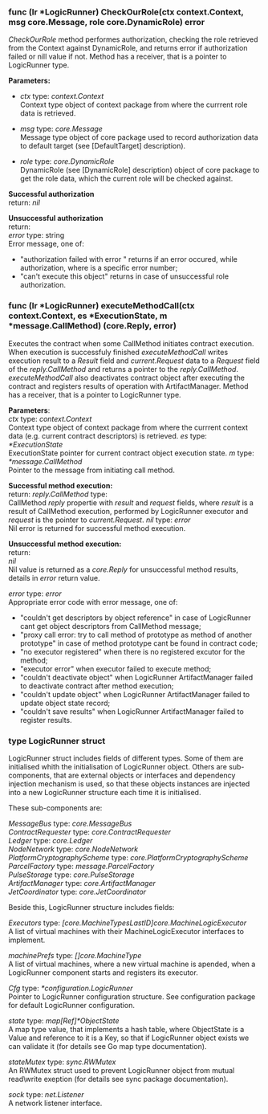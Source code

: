### func (lr *LogicRunner) CheckOurRole(ctx context.Context, msg core.Message, role core.DynamicRole) error

*CheckOurRole* method performes authorization, checking the role retrieved from the Context against DynamicRole, 
and returns error if authorization failed or nill value if not. Method has a receiver, that is a pointer to 
LogicRunner type.
  
**Parameters:**
- *ctx* type: *context.Context*  
  Context type object of context package from where the currrent role data is retrieved.

- *msg* type: *core.Message*  
  Message type object of core package used to record authorization data to default target 
  (see [DefaultTarget] description).

- *role* type: *core.DynamicRole*  
  DynamicRole (see [DynamicRole] description) object of core package to get the role data, which the current role 
  will be checked against.

**Successful authorization**  
return: *nil*

**Unsuccessful authorization**  
return:  
*error* type: string  
Error message, one of:  
* "authorization failed with error <error>" returns if an error occured, while authorization, 
where <error> is a specific error number;
* "can't execute this object" returns in case of unsuccessful role authorization.

### func (lr *LogicRunner) executeMethodCall(ctx context.Context, es *ExecutionState, m *message.CallMethod) (core.Reply, error)  
Executes the contract when some CallMethod initiates contract execution. 
When execution is successfuly finished *executeMethodCall* writes execution result to a *Result* field 
and *current.Request* data to a *Request* field of the *reply.CallMethod* and returns a pointer to the 
*reply.CallMethod*. *executeMethodCall* also deactivates contract object after executing the contract 
and registers results of operation with ArtifactManager. Method has a receiver, that is a pointer to LogicRunner type.

**Parameters**:  
*ctx* type: *context.Context*  
 Context type object of context package from where the currrent context data (e.g. current contract descriptors) 
 is retrieved.
*es* type: *\*ExecutionState*  
 ExecutionState pointer for current contract object execution state.
*m* type: *\*message.CallMethod*  
 Pointer to the message from initiating call method. 

**Successful method execution:**  
return: 
*reply.CallMethod* type:  
CallMethod *reply* propertie with *result* and *request* fields, where *result* is a result 
of CallMethod execution, performed by LogicRunner executor and *request* is the pointer to 
*current.Request*.
*nil* type: *error*   
Nil error is returned for successful method execution.	
	
**Unsuccessful method execution:**  
return:  
*nil*   
Nil value is returned as a *core.Reply* for unsuccessful method results, details in *error* return value. 
			
*error* type: *error*   
Appropriate error code with error message, one of:  
* "couldn't get descriptors by object reference" in case of LogicRunner cant get object descriptors from CallMethod message; 
* "proxy call error: try to call method of prototype as method of another prototype" in case of method prototype cant be found in contract code;
* "no executor registered"	when there is no registered excutor for the method;
* "executor error" when executor failed to execute method;
* "couldn't deactivate object" when LogicRunner ArtifactManager failed to deactivate contract after method execution; 
* "couldn't update object" when LogicRunner ArtifactManager failed to update object state record;
* "couldn't save results" when LogicRunner ArtifactManager failed to register results.

### type LogicRunner struct

LogicRunner struct includes fields of different types. Some of them are initialised whith the initialisation of 
LogicRunner object. Others are sub-components, that are external objects or interfaces and dependency injection mechanism
is used, so that these objects instances are injected into a new LogicRunner structure each time it is initialised.

These sub-components are:

*MessageBus*                 type: *core.MessageBus*                 
*ContractRequester*          type: *core.ContractRequester*          
*Ledger*                     type: *core.Ledger*                     
*NodeNetwork*                type: *core.NodeNetwork*                
*PlatformCryptographyScheme* type: *core.PlatformCryptographyScheme* 
*ParcelFactory*              type: *message.ParcelFactory*           
*PulseStorage*               type: *core.PulseStorage*               
*ArtifactManager*            type: *core.ArtifactManager*            
*JetCoordinator*             type: *core.JetCoordinator*

Beside this, LogicRunner structure includes fields:  

*Executors* type: *[core.MachineTypesLastID]core.MachineLogicExecutor*  
A list of virtual machines with their MachineLogicExecutor interfaces to implement. 

*machinePrefs* type: *[]core.MachineType*  
A list of virtual machines, where a new virtual machine is apended, when a LogicRunner component starts and registers its 	executor.  

*Cfg* type: *\*configuration.LogicRunner*  
Pointer to LogicRunner configuration structure. See configuration package for default LogicRunner configuration.

*state* type: *map[Ref]\*ObjectState*  
A map type value, that implements a hash table, where ObjectState is a Value and reference to it is a Key, so that if LogicRunner object exists we can validate it (for details see Go map type documentation).

*stateMutex* type: *sync.RWMutex*  
An RWMutex struct used to prevent LogicRunner object from mutual read\write exeption (for details see sync package documentation).  

*sock* type: *net.Listener*  
A network listener interface.
	
